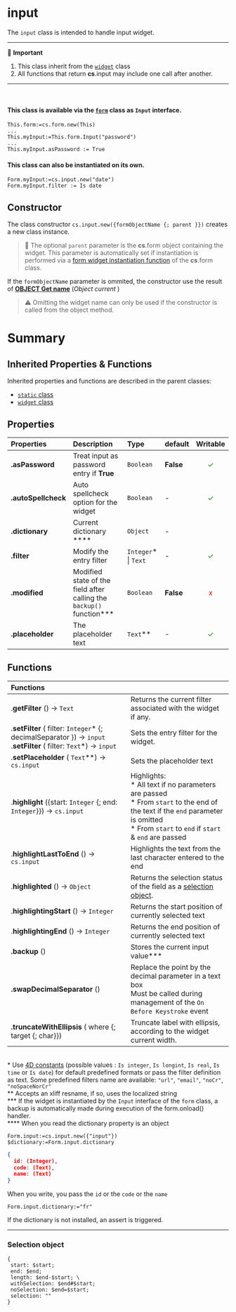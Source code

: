 # input

The `input` class is intended to handle input widget.  

<hr>
📌 <b> Important </b>

1. This class inherit from the [`widget`](widget.md) class
2. All functions that return **cs**.input may include one call after another. 

<hr><br>
 

#### This class is available via the [`form`](form.md#objects) class as `Input` interface.

```4d
This.form:=cs.form.new(This)
...
This.myInput:=This.form.Input("password")
...
This.myInput.asPassword := True
```

#### This class can also be instantiated on its own.

```4d
Form.myInput:=cs.input.new("date")
Form.myInput.filter := Is date
```

## <a name="Constructor"> Constructor </a>

The class constructor `cs.input.new({formObjectName {; parent }})` creates a new class instance.

>📌 The optional `parent` parameter is the **cs**.form object containing the widget. This parameter is automatically set if instantiation is performed via a [form widget instantiation function](form.md#objects) of the **cs**.form class.

If the `formObjectName` parameter is ommited, the constructor use the result of **[OBJECT Get name](https://doc.4d.com/4Dv19/4D/19/OBJECT-Get-name.301-5392401.en.html)** (_Object current_ )

> ⚠️ Omitting the widget name can only be used if the constructor is called from the object method.

# Summary

## <a name="Inherited">Inherited Properties & Functions</a>

Inherited properties and functions are described in the parent classes:

* [`static` class](static.md)
* [`widget` class](widget.md)


## <a name="Properties">Properties</a>

|Properties|Description|Type|default|Writable|
|:----------|:-----------|:-----------|:-----------|:-----------:| 
|**.asPassword** | Treat input as password entry if **True** | `Boolean` | **False** | <font color="green">✓</font>
|**.autoSpellcheck** | Auto spellcheck option for the widget| `Boolean` | - | <font color="green">✓</font>
|**.dictionary** | Current dictionary \*\*\*\*| `Object` | - | 
|**.filter** | Modify the entry filter | `Integer`\* \| `Text` | - | <font color="green">✓</font>
|**.modified** | Modified state of the field after calling the `backup()` function\*\*\*| `Boolean` | **False** |<font color="red">x</font>
|**.placeholder** | The placeholder text | `Text`\*\* | - | <font color="green">✓</font>

## <a name="Functions">Functions</a>

| Functions | |
|:-------- |:------ | 
|.**getFilter** () → `Text` | Returns the current filter associated with the widget if any.
|.**setFilter** ( filter: `Integer`\* {; decimalSeparator }) → `input`<br/>.**setFilter** ( filter: `Text`\*) → `input` | Sets the entry filter for the widget.
|.**setPlaceholder** ( `Text`\*\*) → `cs.input` | Sets the placeholder text
|.**highlight** ({start: `Integer` {; end: `Integer`}}) → `cs.input` | Highlights:<br/>* All text if no parameters are passed<br/>* From `start` to the end of the text if the `end` parameter is omitted<br/>* From `start` to `end` if `start` & `end` are passed
|.**highlightLastToEnd** () → `cs.input` | Highlights the text from the last character entered to the end
|.**highlighted** () → `Object` | Returns the selection status of the field as a [selection object](#selectionObject).
|.**highlightingStart** () → `Integer` | Returns the start position of currently selected text 
|.**highlightingEnd** () → `Integer` | Returns the end position of currently selected text 
|**.backup** () | Stores the current input value\*\*\*
|**.swapDecimalSeparator** () | Replace the point by the decimal parameter in a text box<br>Must be called during management of the `On Before Keystroke` event
|**.truncateWithEllipsis** ( where {; target {; char}}) | Truncate label with ellipsis, according to the widget current width.

<br>\* Use [4D constants](https://doc.4d.com/4Dv19/4D/19/Field-and-Variable-Types.302-5393351.en.html) (possible values : `Is integer`, `Is longint`, `Is real`, `Is time` or `Is date`) for default predefined formats or pass the filter definition as text. Some predefined filters name are available: `"url"`, `"email"`, `"noCr"`, `"noSpaceNorCr"`
<br>\** Accepts an xliff resname, if so, uses the localized string
<br>\*\*\* If the widget is instantiated by the `Input` interface of the `form` class, a backup is automatically made during execution of the form.onload() handler.
<br>\*\*\*\*  When you read the dictionary property is an object

```4d
Form.input:=cs.input.new({"input"})
$dictionary:=Form.input.dictionary
```
```json
{
  id: (Integer), 
  code: (Text), 
  name: (Text)
}
```
When you write, you pass the `id` or the `code` or the `name`

```4d
Form.input.dictionary:="fr"
```

If the dictionary is not installed, an assert is triggered.

<hr>

### <a name="selectionObject">Selection object</a>

```4d
{ start: $start;  end: $end;  length: $end-$start; \ withSelection: $end#$start;  noSelection: $end=$start; selection: ""
}
```
